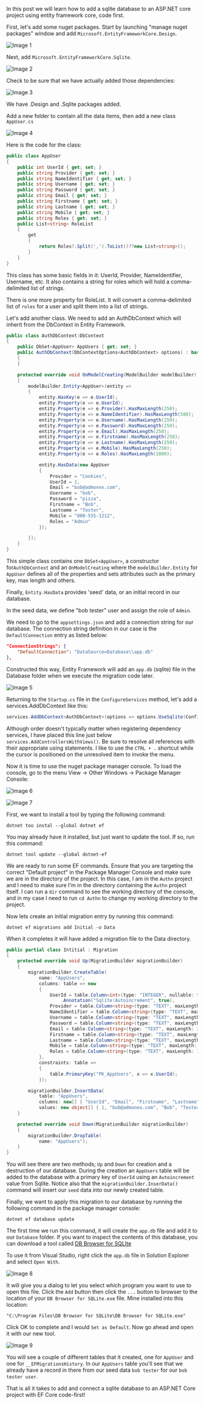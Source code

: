 In this post we will learn how to add a sqlite database to an ASP.NET core project using entity framework core, code first.

First, let's add some nuget packages. Start by launching "manage nuget packages" window and add `Microsoft.EntityFrameworkCore.Design`.

![Image 1](https://raw.githubusercontent.com/mobiletonster/blogposts/main/code/aspnetcore/images/addsqlitedb/1-efcoredesign-cropped.jpg#screenshot "manage nuget - add ef core design")


Next, add `Microsoft.EntityFrameworkCore.Sqlite`.

![Image 2](https://raw.githubusercontent.com/mobiletonster/blogposts/main/code/aspnetcore/images/addsqlitedb/2-efcoresqlite-cropped.jpg#screenshot "manage nuget - add ef core sqlite")


Check to be sure that we have actually added those dependencies:

![Image 3](https://raw.githubusercontent.com/mobiletonster/blogposts/main/code/aspnetcore/images/addsqlitedb/3-dependenciesadded-cropped.jpg#screenshot "dependencies appear in solution explorer")

We have .Design and .Sqlite packages added.

Add a new folder to contain all the data items, then add a new class `AppUser.cs`

![Image 4](https://raw.githubusercontent.com/mobiletonster/blogposts/main/code/aspnetcore/images/addsqlitedb/4-datafolder-appuserclass-cropped.jpg#screenshot "screenshot of solution explorer showing data folder and AppUser class")

Here is the code for the class:

```csharp
public class AppUser
{
    public int UserId { get; set; }
    public string Provider { get; set; }
    public string NameIdentifier { get; set; }
    public string Username { get; set; }
    public string Password { get; set; }
    public string Email { get; set; }
    public string Firstname { get; set; }
    public string Lastname { get; set; }
    public string Mobile { get; set; }
    public string Roles { get; set; }
    public List<string> RoleList
    {
        get
        {
            return Roles?.Split(',').ToList()??new List<string>();
        }
    }
}
```

This class has some basic fields in it:
UserId, Provider, NameIdentifier, Username, etc. It also contains a string for roles which will hold a comma-delimited list of strings.

There is one more property for RoleList. It will convert a comma-delimited list of `roles` for a user and split them into a list of strings.

Let's add another class. We need to add an AuthDbContext which will inherit from the DbContext in Entity Framework.

```csharp
public class AuthDbContext:DbContext
{
    public DbSet<AppUser> AppUsers { get; set; }
    public AuthDbContext(DbContextOptions<AuthDbContext> options) : base(options)
    {
    }

    protected override void OnModelCreating(ModelBuilder modelBuilder)
    {
        modelBuilder.Entity<AppUser>(entity =>
        {
            entity.HasKey(e => e.UserId);
            entity.Property(e => e.UserId);
            entity.Property(e => e.Provider).HasMaxLength(250);
            entity.Property(e => e.NameIdentifier).HasMaxLength(500);
            entity.Property(e => e.Username).HasMaxLength(250);
            entity.Property(e => e.Password).HasMaxLength(250);
            entity.Property(e => e.Email).HasMaxLength(250);
            entity.Property(e => e.Firstname).HasMaxLength(250);
            entity.Property(e => e.Lastname).HasMaxLength(250);
            entity.Property(e => e.Mobile).HasMaxLength(250);
            entity.Property(e => e.Roles).HasMaxLength(1000);

            entity.HasData(new AppUser
            {
                Provider = "Cookies",
                UserId = 1,
                Email = "bob@admonex.com",
                Username = "bob",
                Password = "pizza",
                Firstname = "Bob",
                Lastname = "Tester",
                Mobile = "800-555-1212",
                Roles = "Admin"
            });

        });
    }
}
```

This simple class contains one `DbSet<AppUser>`,  a constructor for`AuthDbContext` and an `OnModelCreating` where the `modelBuilder.Entity` for `AppUser` defines all of the properties and sets attributes such as the primary key, max length and others.  

Finally, `Entity.HasData` provides 'seed' data, or an initial record in our database.

In the seed data, we define "bob tester" user and assign the role of `Admin`.

We need to go to the `appsettings.json` and add a connection string for our database. The connection string definition in our case is the `DefaultConnection` entry as listed below:

```json
"ConnectionStrings": {
    "DefaultConnection": "DataSource=Database\\app.db"
},
``` 
 Constructed this way, Entity Framework will add an `app.db` (sqlite) file in the Database folder when we execute the migration code later.
 
![Image 5](https://raw.githubusercontent.com/mobiletonster/blogposts/main/code/aspnetcore/images/addsqlitedb/5-app.db-cropped.jpg#screenshot "screenshot of solution explorer showing app.db file")

Returning to the `Startup.cs` file in the `ConfigureServices` method, let's add a services.AddDbContext like this:

```csharp
services.AddDbContext<AuthDbContext>(options => options.UseSqlite(Configuration.GetConnectionString("DefaultConnection")));
```

Although order doesn't typically matter when registering dependency services, I have placed this line just below `services.AddControllersWithViews()`. Be sure to resolve all references with their appropriate using statements. I like to use the `CTRL + .` shortcut while the cursor is positioned on the unresolved item to invoke the menu. 

Now it is time to use the nuget package manager console. To load the console, go to the menu View -> Other Windows -> Package Manager Console:

![Image 6](https://raw.githubusercontent.com/mobiletonster/blogposts/main/code/aspnetcore/images/addsqlitedb/6-findpackagemanger-cropped.jpg#screenshot "Visual Studio Menu showing how to load Package Manager Console")


![Image 7](https://raw.githubusercontent.com/mobiletonster/blogposts/main/code/aspnetcore/images/addsqlitedb/7-nugetpackagemanger-cropped.jpg#screenshot "Package Manager Console")

First, we want to install a tool by typing the following command:

```console
dotnet too instal --global dotnet ef
```

You may already have it installed, but just want to update the tool. If so, run this command:

```console
dotnet tool update --global dotnet-ef
```

We are ready to run some EF commands. Ensure that you are targeting the correct "Default project" in the Package Manager Console and make sure we are in the directory of the project. In this case, I am in the `Authn` project and I need to make sure I'm in the directory containing the `Authn` project itself. I can run a `dir` command to see the working directory of the console, and in my case I need to run `cd Authn` to change my working directory to the project. 

Now lets create an initial migration entry by running this command:

```console
dotnet ef migrations add Initial -o Data
```

When it completes it will have added a migration file to the Data directory.

```csharp
public partial class Intitial : Migration
{
    protected override void Up(MigrationBuilder migrationBuilder)
    {
        migrationBuilder.CreateTable(
            name: "AppUsers",
            columns: table => new
            {
                UserId = table.Column<int>(type: "INTEGER", nullable: false)
                    .Annotation("Sqlite:Autoincrement", true),
                Provider = table.Column<string>(type: "TEXT", maxLength: 250, nullable: true),
                NameIdentifier = table.Column<string>(type: "TEXT", maxLength: 500, nullable: true),
                Username = table.Column<string>(type: "TEXT", maxLength: 250, nullable: true),
                Password = table.Column<string>(type: "TEXT", maxLength: 250, nullable: true),
                Email = table.Column<string>(type: "TEXT", maxLength: 250, nullable: true),
                Firstname = table.Column<string>(type: "TEXT", maxLength: 250, nullable: true),
                Lastname = table.Column<string>(type: "TEXT", maxLength: 250, nullable: true),
                Mobile = table.Column<string>(type: "TEXT", maxLength: 250, nullable: true),
                Roles = table.Column<string>(type: "TEXT", maxLength: 1000, nullable: true)
            },
            constraints: table =>
            {
                table.PrimaryKey("PK_AppUsers", x => x.UserId);
            });

        migrationBuilder.InsertData(
            table: "AppUsers",
            columns: new[] { "UserId", "Email", "Firstname", "Lastname", "Mobile", "NameIdentifier", "Password", "Provider", "Roles", "Username" },
            values: new object[] { 1, "bob@admonex.com", "Bob", "Tester", "800-555-1212", null, "pizza", "Cookies", "Admin", "bob" });
    }

    protected override void Down(MigrationBuilder migrationBuilder)
    {
        migrationBuilder.DropTable(
            name: "AppUsers");
    }
}

```

You will see there are two methods; `Up` and `Down` for creation and a destruction of our database. During the creation an `AppUsers` table will be added to the database with a primary key of `UserId` using an `Autoincrement` value from Sqlite. Notice also that the `migrationBuilder.InserData()` command will insert our `seed` data into our newly created table.

Finally, we want to apply this migration to our database by running the following command in the package manager console:

```console
dotnet ef database update
```

The first time we run this command, it will create the `app.db` file and add it to our `Database` folder. If you want to inspect the contents of this database, you can download a tool called [DB Browser for SQLIte](https://sqlitebrowser.org/)

To use it from Visual Studio, right click the `app.db` file in Solution Explorer and select `Open With`. 

![Image 8](https://raw.githubusercontent.com/mobiletonster/blogposts/main/code/aspnetcore/images/addsqlitedb/8-sqlitedbbrowser-cropped.jpg#screenshot "Use Open With to define tool to open our app.db file")

It will give you a dialog to let you select which program you want to use to open this file. Click the `Add` button then click the `...` button to browser to the location of your `DB Browser for SQLite.exe` file. Mine installed into this location:

    "C:\Program Files\DB Browser for SQLite\DB Browser for SQLite.exe"

Click OK to complete and I would `Set as Default`. Now go ahead and open it with our new tool.

![Image 9](https://raw.githubusercontent.com/mobiletonster/blogposts/main/code/aspnetcore/images/addsqlitedb/9-dbbrowser-cropped.jpg#screenshot "DB Browser for SQLite app showing rows of data in app.db")

You will see a couple of different tables that it created, one for `AppUser` and one for `__EFMigrationsHistory`. In our `AppUsers` table you'll see that we already have a record in there from our seed data `bob tester` for our `bob tester user`.

That is all it takes to add and connect a sqlite database to an ASP.NET Core project with EF Core code-first!




